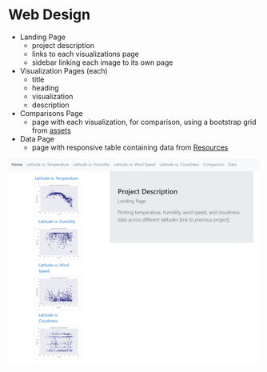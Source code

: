 # Web Design

* Landing Page
    * project description
    * links to each visualizations page
    * sidebar linking each image to its own page
* Visualization Pages (each)
    * title
    * heading
    * visualization
    * description
* Comparisons Page
    * page with each visualization, for comparison, using a bootstrap grid from [assets](https://github.com/dianewitt/web-design/tree/main/assets)
* Data Page
    * page with responsive table containing data from [Resources](https://github.com/dianewitt/web-design/tree/main/Resources)

 ![Web-Design](assets/web-design.jpg)